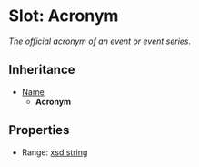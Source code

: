# Slot: Acronym
_The official acronym of an event or event series._




## Inheritance

* [Name](name.md)
    * **Acronym**



## Properties

 * Range: [xsd:string](http://www.w3.org/2001/XMLSchema#string)







